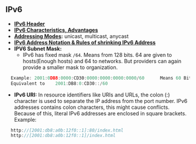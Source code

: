 ## IPv6
- **[IPv6 Header](IPv6_Header)**
- **[IPv6 Characteristics, Advantages](IPv6_Characteristics)**
- **[Addressing Modes](IPv6_Addressing_Modes):** unicast, multicast, anycast
- **[IPv6 Address Notation & Rules of shrinking IPv6 Address](Address_Notation)**
- **IPV6 Subnet Mask:**
  - IPv6 has fixed mask `/64`. Means from 128 bits. 64 are given to hosts(Enough hosts) and 64 to networks. But providers can again provide a smaller mask to organization.
```c
  Example: 2001:0DB8:0000:CD30:0000:0000:0000:0000/60      Means 60 Bits from Left are considered as Network Address[same as IPv4]
  Equivalent to    2001:DB8:0:CD30::/60
```
- **IPv6 URI:** In resource identifiers like URIs and URLs, the colon (:) character is used to separate the IP address from the port number. IPv6 addresses contains colon characters, this might cause conflicts. Because of this, literal IPv6 addresses are enclosed in square brackets. Example:
```c
  http://[2001:db8:a0b:12f0::1]:80/index.html 
  http://[2001:db8:a0b:12f0::1]/index.html 
```  
